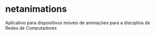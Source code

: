 # netanimations
Aplicativo para dispositivos móveis de animações para a disciplina de Redes de Computadores
